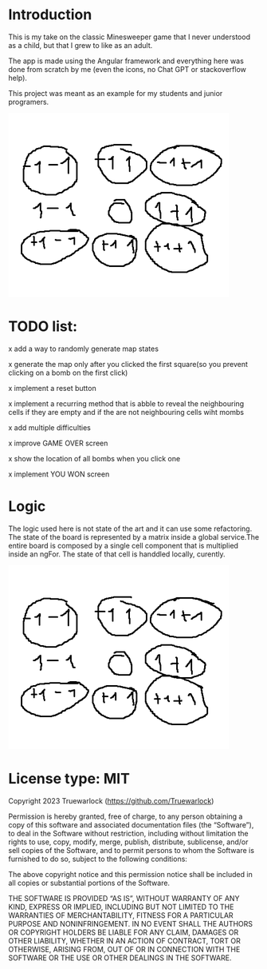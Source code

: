 # Introduction

This is my take on the classic Minesweeper game that I never understood as a child, but that I grew to like as an adult. 

The app is made using the Angular framework and everything here was done from scratch by me (even the icons, no Chat GPT or stackoverflow help). 

This project was meant as an example for my students and junior programers.

![alt text](https://github.com/Truewarlock/minesweeper/blob/main/resources/cells.png)

# TODO list:

x add a way to randomly generate map states

x generate the map only after you clicked the first square(so you prevent clicking on a bomb on the first click)

x implement a reset button

x implement a recurring method that is abble to reveal the neighbouring cells if they are empty and if the are not neighbouring cells wiht mombs

x add multiple difficulties

x improve GAME OVER screen

x show the location of all bombs when you click one

x implement YOU WON screen


# Logic

The logic used here is not state of the art and it can use some refactoring. The state of the board is represented by a matrix inside a global service.The entire board is composed by a single cell component that is multiplied inside an ngFor. The state of that cell is handdled locally, curently.

![alt text](https://github.com/Truewarlock/minesweeper/blob/main/resources/cells.png)


# License type: MIT

Copyright 2023 Truewarlock (https://github.com/Truewarlock)

Permission is hereby granted, free of charge, to any person obtaining a copy of this software and associated documentation files (the “Software”), to deal in the Software without restriction, including without limitation the rights to use, copy, modify, merge, publish, distribute, sublicense, and/or sell copies of the Software, and to permit persons to whom the Software is furnished to do so, subject to the following conditions:

The above copyright notice and this permission notice shall be included in all copies or substantial portions of the Software.

THE SOFTWARE IS PROVIDED “AS IS”, WITHOUT WARRANTY OF ANY KIND, EXPRESS OR IMPLIED, INCLUDING BUT NOT LIMITED TO THE WARRANTIES OF MERCHANTABILITY, FITNESS FOR A PARTICULAR PURPOSE AND NONINFRINGEMENT. IN NO EVENT SHALL THE AUTHORS OR COPYRIGHT HOLDERS BE LIABLE FOR ANY CLAIM, DAMAGES OR OTHER LIABILITY, WHETHER IN AN ACTION OF CONTRACT, TORT OR OTHERWISE, ARISING FROM, OUT OF OR IN CONNECTION WITH THE SOFTWARE OR THE USE OR OTHER DEALINGS IN THE SOFTWARE.


